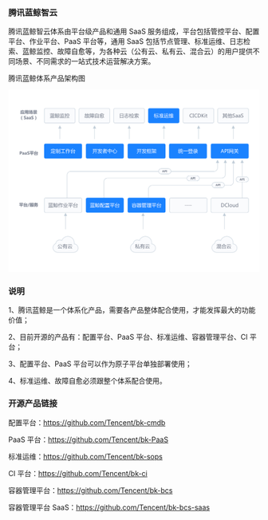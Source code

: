 ### 腾讯蓝鲸智云
腾讯蓝鲸智云体系由平台级产品和通用 SaaS 服务组成，平台包括管控平台、配置平台、作业平台、PaaS 平台等，通用 SaaS 包括节点管理、标准运维、日志检索、蓝鲸监控、故障自愈等，为各种云（公有云、私有云、混合云）的用户提供不同场景、不同需求的一站式技术运营解决方案。

腾讯蓝鲸体系产品架构图

![](../resource/img/wiki//blueking.png)

### 说明

1、腾讯蓝鲸是一个体系化产品，需要各产品整体配合使用，才能发挥最大的功能价值；

2、目前开源的产品有：配置平台、PaaS 平台、标准运维、容器管理平台、CI 平台；

3、配置平台、PaaS 平台可以作为原子平台单独部署使用；

4、标准运维、故障自愈必须跟整个体系配合使用。

### 开源产品链接
配置平台：https://github.com/Tencent/bk-cmdb

PaaS 平台：https://github.com/Tencent/bk-PaaS

标准运维：https://github.com/Tencent/bk-sops

CI 平台：https://github.com/Tencent/bk-ci

容器管理平台：https://github.com/Tencent/bk-bcs

容器管理平台 SaaS：https://github.com/Tencent/bk-bcs-saas